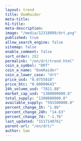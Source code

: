 ```yaml
---
layout: trend
title: DomRaider
meta-title: 
h1-title: 
meta-description: 
image: "/media/12318099/drt.png"
published: true
allow_search_engine: false
sitemap: false
enable_comment: false
sort_order: 282
permalink: "/en/drt/trend.html"
coin_a_symbol: "DRT"
coin_a_name: "DomRaider"
coin_a_lower_case: "drt"
price_usd: "0.0755818"
price_btc: "0.00000643"
24h_volume_usd: "7821.88"
market_cap_usd: "1300000000.0"
total_supply: "1300000000.0"
available_supply: "591500000.0"
percent_change_1h: "1.86"
percent_change_24h: "14.63"
percent_change_7d: "-1.76"
last_updated: "1517140761"
parent-url: "/en/drt/"
author: Sam
---
```



